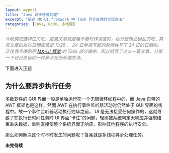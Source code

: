 ```yaml
---
layout: mypost
title: "Java 异步任务处理"
excerpt: "简述 MX-UI.framwork 中 Task 异步处理的实现方法"
categories: [Java, Code, 多线程]
---
```

*<font color="grey">
今晚突然选择性失眠，这篇文章就是睡不着时作消遣的，估计逻辑会很乱的吧...其实文章的发布日期应该是 11/25 ， 24 日半夜写起的就索性写了 24 日的日期啦。<br />
正逢我今晚刚把 [MX-UI 框架](https://maxelblack.github.io/mxui) 的 Task 部分做完，所以就写了这么一篇文章，分享一下自己原创的一种异步任务处理方法。
</font>*

下面进入正题

## 为什么要异步执行任务

多数软件的 GUI 界面一般是单独运行在一个无限循环线程中的，而 Java 自带的 AWT 框架也是这样，然而 AWT 在执行事件监听器活动时仍然处于 GUI 界面的线程中。故一个事件监听器活动执行完毕之前， UI 是无法接受任何操作的，这就导致了在执行长时间任务时 UI 界面“卡住”的问题，轻则被系统判定无响应并强制结束丢失数据，重则直接使整个系统界面无响应，影响其他程序的执行安全。

那么如何解决这个时不时发生的问题呢？答案就是多线程异步处理任务。

**未完待续**

